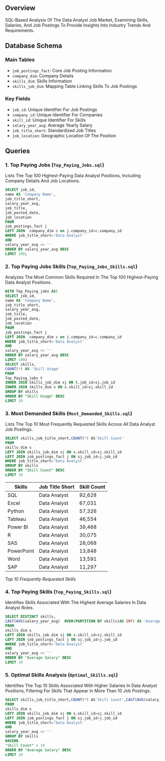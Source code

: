 
## Overview
SQL-Based Analysis Of The Data Analyst Job Market, Examining Skills, Salaries, And Job Postings To Provide Insights Into Industry Trends And Requirements.


## Database Schema

### Main Tables
- `job_postings_fact`: Core Job Posting Information
- `company_dim`: Company Details
- `skills_dim`: Skills Information
- `skills_job_dim`: Mapping Table Linking Skills To Job Postings

### Key Fields
- `job_id`: Unique Identifier For Job Postings
- `company_id`: Unique Identifier For Companies
- `skill_id`: Unique Identifier For Skills
- `salary_year_avg`: Average Yearly Salary
- `job_title_short`: Standardized Job Titles
- `job_location`: Geographic Location Of The Position

## Queries

### 1. Top Paying Jobs (`Top_Paying_Jobs.sql`)
Lists The Top 100 Highest-Paying Data Analyst Positions, Including Company Details And Job Locations.

``` sql
SELECT job_id,
name AS 'Company Name',
job_title_short,
salary_year_avg,
job_title,
job_posted_date,
job_location
FROM 
job_postings_fact j
LEFT JOIN  company_dim c on j.company_id=c.company_id
WHERE job_title_short='Data Analyst'
AND
salary_year_avg <> ''
ORDER BY salary_year_avg DESC
LIMIT 100;
```
### 2. Top Paying Jobs Skills (`Top_Paying_Jobs_Skills.sql`)
Analyzes The Most Common Skills Required In The Top 100 Highest-Paying Data Analyst Positions.

```sql
WITH Top_Paying_jobs AS(
SELECT job_id,
name AS 'Company Name',
job_title_short,
salary_year_avg,
job_title,
job_posted_date,
job_location
FROM 
job_postings_fact j
LEFT JOIN  company_dim c on j.company_id=c.company_id
WHERE job_title_short='Data Analyst'
AND
salary_year_avg <> ''
ORDER BY salary_year_avg DESC
LIMIT 100)
SELECT skills,
COUNT(*) AS 'Skill Usage'
FROM
Top_Paying_jobs t
INNER JOIN skills_job_dim sj ON t.job_id=sj.job_id
INNER JOIN skills_dim s ON s.skill_id=sj.skill_id
GROUP BY skills
ORDER BY "Skill Usage" DESC
LIMIT 10
```

### 3. Most Demanded Skills (`Most_Demanded_Skills.sql`)
Lists The Top 10 Most Frequently Requested Skills Across All Data Analyst Job Postings.

```sql
SELECT skills,job_title_short,COUNT(*) AS'Skill Count'
FROM
skills_dim s
LEFT JOIN skills_job_dim sj ON s.skill_id=sj.skill_id
LEFT JOIN job_postings_fact j ON sj.job_id=j.job_id
WHERE job_title_short='Data Analyst'
GROUP BY skills
ORDER BY "Skill Count" DESC
LIMIT 10
```
| Skills      | Job Title Short | Skill Count |
|-------------|-----------------|-------------|
| SQL         | Data Analyst    | 92,628      |
| Excel       | Data Analyst    | 67,031      |
| Python      | Data Analyst    | 57,326      |
| Tableau     | Data Analyst    | 46,554      |
| Power BI    | Data Analyst    | 39,468      |
| R           | Data Analyst    | 30,075      |
| SAS         | Data Analyst    | 28,068      |
| PowerPoint  | Data Analyst    | 13,848      |
| Word        | Data Analyst    | 13,591      |
| SAP         | Data Analyst    | 11,297      |

*Top 10 Frequently Requested Skills*

### 4. Top Paying Skills (`Top_Paying_Skills.sql`)
Identifies Skills Associated With The Highest Average Salaries In Data Analyst Roles.

```sql
SELECT DISTINCT skills,
CAST(AVG(salary_year_avg)  OVER(PARTITION BY skills)AS INT) AS 'Average Salary'
FROM
skills_dim s
LEFT JOIN skills_job_dim sj ON s.skill_id=sj.skill_id
LEFT JOIN job_postings_fact j ON sj.job_id=j.job_id
WHERE job_title_short='Data Analyst'
AND
salary_year_avg <> ''
ORDER BY "Average Salary" DESC
LIMIT 10
```

### 5. Optimal Skills Analysis (`Optimal_Skills.sql`)
Identifies The Top 10 Skills Associated With Higher Salaries In Data Analyst Positions, Filtering For Skills That Appear In More Than 10 Job Postings.

```sql
SELECT skills,job_title_short,COUNT(*) AS'Skill Count',CAST(AVG(salary_year_avg)AS INT) AS 'Average Salary'
FROM
skills_dim s
LEFT JOIN skills_job_dim sj ON s.skill_id=sj.skill_id
LEFT JOIN job_postings_fact j ON sj.job_id=j.job_id
WHERE job_title_short='Data Analyst'
AND
salary_year_avg <> ''
GROUP BY skills
HAVING
"Skill Count" > 10 
ORDER BY "Average Salary" DESC
LIMIT 10
```

